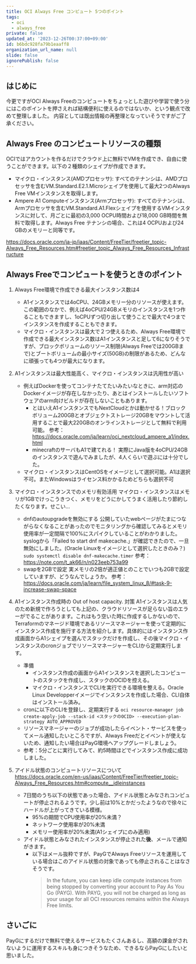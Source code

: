 ```yaml
---
title: OCI Always Free コンピュート 5つのポイント
tags:
  - oci
  - always_free
private: false
updated_at: '2023-12-26T00:37:00+09:00'
id: b6bdc928fa79b1eaaff8
organization_url_name: null
slide: false
ignorePublish: false
---
```

## はじめに
今更ですがOCI Always Freeのコンピュートをちょっとした遊びや学習で使う分にはこのポイントを押さえれば結構便利に使えるのではないか、という観点で改めて整理しました。
内容としては既出情報の再整理となっていそうですがご了承ください。

## Always Free のコンピュートリソースの種類
OCIではアカウントを作るだけでクラウド上に無料でVMを作成でき、自由に使うことができます。以下の２種類のシェイプが作成できます。
- マイクロ・インスタンス(AMDプロセッサ): 
すべてのテナンシは、AMDプロセッサを含むVM.Standard.E2.1.Microシェイプを使用して最大2つのAlways Free VMインスタンスを取得します。
- Ampere A1 Computeインスタンス(Armプロセッサ): 
すべてのテナンシは、Armプロセッサを含むVM.Standard.A1.Flexシェイプを使用するVMインスタンスに対して、月ごとに最初の3,000 OCPU時間および18,000 GB時間を無料で取得します。Always Free テナンシの場合、これは4 OCPUおよび24 GBのメモリーと同等です。

https://docs.oracle.com/ja-jp/iaas/Content/FreeTier/freetier_topic-Always_Free_Resources.htm#freetier_topic_Always_Free_Resources_Infrastructure

## Always Freeでコンピュートを使うときのポイント
1. Always Free環境で作成できる最大インスタンス数は4
    - A1インスタンスでは4oCPU、24GBメモリー分のリソースが使えます。この範囲のなかで、例えば4oCPU/24GBメモリのインスタンスを1つ作ることもできますし、1oCPUずつ切り出して使うことで最大で4つまでインスタンスを作成することもできます。
    - マイクロ・インスタンスは最大で２つ使えるため、Always Free環境で作成できる最大インスタンス数はA1インスタンスと足して6になりそうですが、ブロックボリュームのリソース制限(Always Freeでは200GBまで)とブートボリュームの最小サイズ(50GB)の制限があるため、どんなに頑張っても4つが最大になります。
    
1. A1インスタンスは最大性能高く、マイクロ・インスタンスは汎用性が高い
    - 例えばDockerを使ってコンテナたてたいみたいなときに、arm対応のDockerイメージが存在しなかったり、あとはインストールしたいソフトウェアのarm向けビルドが存在しないこともあります。
        - とはいえA1インスタンスでもNextCloudとかは動かせる！ブロックボリューム200GBとオブジェクトストレージ20GBをマウントして活用することで最大220GBのオンラインストレージとして無料で利用可能。
      参考：https://docs.oracle.com/ja/learn/oci_nextcloud_ampere_a1/index.html
        - minecraftのサーバもA1で建てれる！
      実際にJava版を4oCPU/24GBのインスタンスで遊んでみましたが、4人くらいで遊ぶには十分でした。
    - マイクロ・インスタンスはCentOSをイメージとして選択可能。A1は選択不可。またWindowsはライセンス料かかるためどちらも選択不可

1. マイクロ・インスタンスでのメモリ有効活用
マイクロ・インスタンスはメモリが1GBでけっこうきつく、メモリをどうにかしてうまく活用したり節約したくなります。せこい...
    - dnfのautoupgradeを無効にする
    公開していたwebページがたまにつながらなくなることがあったのでモニタリングから確認してみるとメモリ使用率が一定間隔で100%にスパイクしていることがわかりました。syslogから「Failed to start dnf makecache.」が確認できたので、一旦無効にしました。(Oracle Linuxをイメージとして選択したときのみ？)
    `sudo systemctl disable dnf-makecache.timer`
参考：https://note.com/t_ak66/n/n023eeb753a99
    - swapを2GBで設定
実メモリの2倍が適正値とのことでいつも2GBで設定していますが、どうなんでしょうか。
参考：https://docs.oracle.com/ja/learn/file_system_linux_8/#task-9-increase-swap-space

1.  A1インスタンス作成時の Out of host capacity. 対策
A1インスタンスは人気のため新規で作ろうとしても上記の、クラウドリソースが足らない旨のエラーがでることがあります。これはもう空いた時に作成するしかないので、Terraformのマネージド環境であるリソースマネージャーを使って定期的にインスタンス作成を施行する方法を紹介します。具体的にはインスタンス作成画面からA1シェイプを選んでスタックだけを作成し、その後マイクロ・インスタンスのcronジョブでリソースマネージャーをCLIから定期実行します。
    - 準備
        - インスタンス作成の画面からA1インスタンスを選択したコンピュートのスタックを作成し、スタックのOCIDを控える。
        - マイクロ・インスタンスでCLIを実行できる環境を整える。Oracle Linux Developperイメージでインスタンスを作成した場合、CLI自体はインストール済み。
    - cronに以下のCLIを登録し、定期実行する
`oci resource-manager job create-apply-job --stack-id <スタックのOCID> --execution-plan-strategy AUTO_APPROVED`
    - リソースマネージャーのジョブが成功したらイベント・サービスを使ってメール通知したいところですが、Always Freeだとイベントが使えないため、通知したい場合はPayG環境へアップグレードしましょう。
    - 参考：5分ごとに実行してみて、約5時間ほどでインスタンス作成に成功しました。
1. アイドル状態のコンピュートリソースについて
https://docs.oracle.com/en-us/iaas/Content/FreeTier/freetier_topic-Always_Free_Resources.htm#compute__idleinstances
    - 7日間のうち以下の状態であった場合、アイドル状態とみなされコンピュートが停止されるようです。少し前は10%とかだったようなので徐々にハードルが上がってきている模様。
        - 95%の期間でCPU使用率が20%未満？
        - ネットワーク使用率が20%未満
        - メモリー使用率が20%未満(A1シェイプにのみ適用)
    - アイドル状態とみなされたインスタンスが停止された**後**、メールで通知がきます。
        - 以下はメール抜粋ですが、PayGでAlways Freeリソースを運用している場合はこのアイドル状態の対象であっても停止されることはなさそうです。
            > In the future, you can keep idle compute instances from being stopped by converting your account to Pay As You Go (PAYG). With PAYG, you will not be charged as long as your usage for all OCI resources remains within the Always Free limits.


## さいごに
PayGにするだけで無料で使えるサービスもたくさんあるし、高額の課金がされないように運用するスキルも身につきそうなため、できるならPayGにしたいと思いました。

